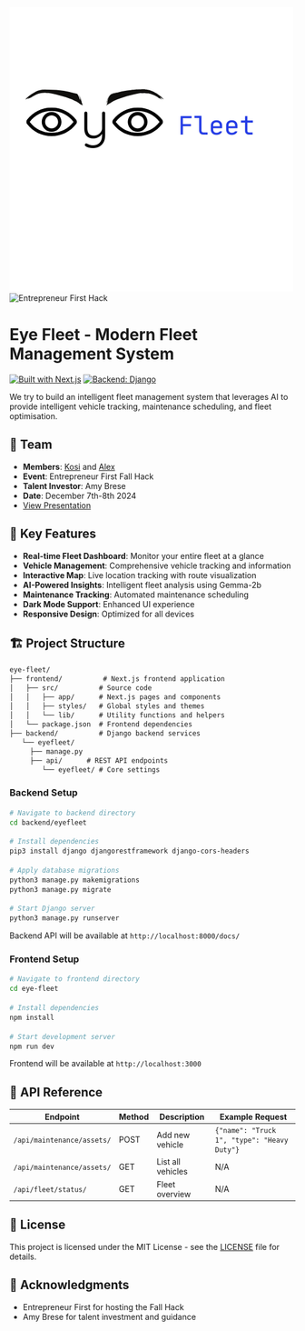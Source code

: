 ![Eye Fleet](/public/eye_fleet_logo.png)
![Entrepreneur First Hack](/public/ef_hack.avif)

# Eye Fleet - Modern Fleet Management System

[![Built with Next.js](https://img.shields.io/badge/Built%20with-Next.js-000000?style=flat-square&logo=Next.js)](https://nextjs.org/)
[![Backend: Django](https://img.shields.io/badge/Backend-Django-092E20?style=flat-square&logo=django)](https://www.djangoproject.com/)

We try to build an intelligent fleet management system that leverages AI to provide intelligent vehicle tracking, maintenance scheduling, and fleet optimisation.

## 👥 Team
- **Members**: [Kosi](https://github.com/asuzukosi) and [Alex](https://github.com/alexcatterall)
- **Event**: Entrepreneur First Fall Hack
- **Talent Investor**: Amy Brese
- **Date**: December 7th-8th 2024
- [View Presentation](https://docs.google.com/presentation/d/1WtD_G2vL_SqJvIVu5_JGixV7Ah6BgdQJwzBHdljkFYc/edit?usp=sharing)

## 🚀 Key Features

- **Real-time Fleet Dashboard**: Monitor your entire fleet at a glance
- **Vehicle Management**: Comprehensive vehicle tracking and information
- **Interactive Map**: Live location tracking with route visualization
- **AI-Powered Insights**: Intelligent fleet analysis using Gemma-2b
- **Maintenance Tracking**: Automated maintenance scheduling
- **Dark Mode Support**: Enhanced UI experience
- **Responsive Design**: Optimized for all devices

## 🏗️ Project Structure

```
eye-fleet/
├── frontend/          # Next.js frontend application
│   ├── src/          # Source code
│   │   ├── app/      # Next.js pages and components
│   │   ├── styles/   # Global styles and themes
│   │   └── lib/      # Utility functions and helpers
│   └── package.json  # Frontend dependencies
├── backend/          # Django backend services
   └── eyefleet/
     ├── manage.py
     ├── api/      # REST API endpoints 
        └── eyefleet/ # Core settings

```


### Backend Setup

```bash
# Navigate to backend directory
cd backend/eyefleet

# Install dependencies
pip3 install django djangorestframework django-cors-headers

# Apply database migrations
python3 manage.py makemigrations
python3 manage.py migrate

# Start Django server
python3 manage.py runserver
```
Backend API will be available at `http://localhost:8000/docs/`

### Frontend Setup

```bash
# Navigate to frontend directory
cd eye-fleet

# Install dependencies
npm install

# Start development server
npm run dev
```
Frontend will be available at `http://localhost:3000`


## 🔌 API Reference

| Endpoint | Method | Description | Example Request |
|----------|--------|-------------|-----------------|
| `/api/maintenance/assets/` | POST | Add new vehicle | `{"name": "Truck 1", "type": "Heavy Duty"}` |
| `/api/maintenance/assets/` | GET | List all vehicles | N/A |
| `/api/fleet/status/` | GET | Fleet overview | N/A |

## 📄 License

This project is licensed under the MIT License - see the [LICENSE](LICENSE) file for details.

## 🙏 Acknowledgments

- Entrepreneur First for hosting the Fall Hack
- Amy Brese for talent investment and guidance